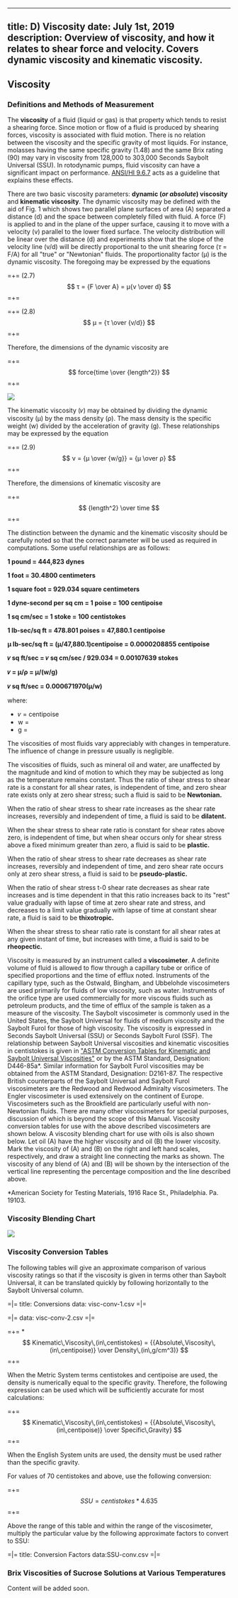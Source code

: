 -----
title: D) Viscosity
date:  July 1st, 2019
description: Overview of viscosity, and how it relates to shear force and velocity. Covers dynamic viscosity and kinematic viscosity.
-----

## Viscosity

### Definitions and Methods of Measurement

The **viscosity** of a fluid (liquid or gas) is that property
which tends to resist a shearing force. Since
motion or flow of a fluid is produced by shearing
forces, viscosity is associated with fluid motion.
There is no relation between the viscosity and the
specific gravity of most liquids. For instance, molasses
having the same specific gravity (1.48) and
the same Brix rating (90) may vary in viscosity
from 128,000 to 303,000 Seconds Saybolt Universal
(SSU). In rotodynamic pumps, fluid viscosity can have a significant impact on performance. 
<a href="https://estore.pumps.org/Rotodynamic-Pumps-Guideline-for-Effects-of-LiquidViscosity-on-Performance-ANSIHI-967-2015-P1108.aspx" 
target="_blank">ANSI/HI 9.6.7</a> acts as a guideline that explains these effects.

There are two basic viscosity parameters:
**dynamic (*or absolute*) viscosity** and **kinematic viscosity**.
The dynamic viscosity may be defined with the aid of Fig. 1 which 
shows two parallel plane surfaces of area (A) separated a distance
(d) and the space between completely filled
with fluid. A force (F) is applied to and in the plane
of the upper surface, causing it to move with a
velocity (v) parallel to the lower fixed surface. The
velocity distribution will be linear over the distance
(d) and experiments show that the slope of the velocity line (v/d)
will be directly proportional to the unit shearing force (*τ* = F/A) 
for all "true" or "Newtonian" fluids. The proportionality factor (μ)
is the dynamic viscosity. The foregoing may be expressed
by the equations

=+=
<span class= equation-label >(2.7)</span>
$$ τ = {F \over A} = μ{v \over d} $$
=+=

=+=
<span class= equation-label >(2.8)</span>
$$ μ = {τ \over {v/d}} $$
=+=

Therefore, the dimensions of the dynamic viscosity
are

=+=
$$ force{time \over {length^2}} $$
=+=

<units us = "The unit of dynamic viscosity in English measure
is the pound-second per square foot which is numerically
identical with the slug per foot-second." metric = "The unit of dynamic 
viscosity in Metric measure is the dyne-second per square centimeter, 
called the poise, which is numerically identical with the
gram per centimeter-second. It usually is more
convenient to express numerical values in centipoise
such that 100 centipoise equal one poise."/>

![](IIC-1_Fig-1.png "")

The kinematic viscosity (𝜈) may be obtained by dividing
the dynamic viscosity (μ) by the mass density
(ρ). The mass density is the specific weight (w)
divided by the acceleration of gravity (g). These
relationships may be expressed by the equation

=+=
<span class= equation-label >(2.9)</span>
$$ ν = {μ \over {w/g}} = {μ \over ρ} $$
=+=

Therefore, the dimensions of kinematic viscosity
are

=+=
$$ {length^2} \over time $$
=+=

<units us = "The unit of kinematic viscosity in English measure
is the square foot per second." metric = "The unit of kinematic
viscosity in Metric measure is the square
centimeter per second called the stoke. It usually
is more convenient to express numerical values in
centistokes such that 100 centistokes equal
one stoke."/>

The distinction between the dynamic and the kinematic
viscosity should be carefully noted so that
the correct parameter will be used as required in
computations. Some useful relationships are as
follows:

**1 pound = 444,823 dynes**

**1 foot = 30.4800 centimeters**

**1 square foot = 929.034 square centimeters**

**1 dyne-second per sq cm = 1 poise = 100 centipoise**

**1 sq cm/sec = 1 stoke = 100 centistokes**

**1 lb-sec/sq ft = 478.801 poises = 47,880.1 centipoise**

**μ lb-sec/sq ft = (μ/47,880.1)centipoise = 0.0000208855 centipoise**

**𝜈 sq ft/sec =  𝜈 sq cm/sec / 929.034 = 0.00107639 stokes**

**𝜈 = μ/ρ = μ/(w/g)**

**𝜈 sq ft/sec = 0.000671970(μ/w)**  
    
where:

- 𝜈 = centipoise
- w = <units us = "lbf/cu ft" metric = "N/m^3^"/>
- g = <units us = "32.17 ft/s^2^ at sea
level and approximately 45 degrees latitude" 
metric = "9.81 m/s^2^ at sea level and approximately 45 degrees latitude"/>

The viscosities of most fluids vary appreciably with
changes in temperature. The influence of change
in pressure usually is negligible.

The viscosities of fluids, such as mineral oil and
water, are unaffected by the magnitude and kind
of motion to which they may be subjected as long
as the temperature remains constant. Thus the
ratio of shear stress to shear rate is a constant for
all shear rates, is independent of time, and zero
shear rate exists only at zero shear stress; such a
fluid is said to be **Newtonian.**

When the ratio of shear stress to shear rate increases
as the shear rate increases, reversibly and
independent of time, a fluid is said to be **dilatent.**

When the shear stress to shear rate ratio is constant
for shear rates above zero, is independent of
time, but when shear occurs only for shear stress
above a fixed minimum greater than zero, a fluid
is said to be **plastic.**

When the ratio of shear stress to shear rate decreases
as shear rate increases, reversibly and
independent of time, and zero shear rate occurs
only at zero shear stress, a fluid is said to be
**pseudo-plastic.**

When the ratio of shear stress t-0 shear rate decreases
as shear rate increases and is time dependent
in that this ratio increases back to its "rest"
value gradually with lapse of time at zero shear
rate and stress, and decreases to a limit value
gradually with lapse of time at constant shear rate,
a fluid is said to be **thixotropic.**

When the shear stress to shear ratio rate is constant
for all shear rates at any given instant of time,
but increases with time, a fluid is said to be
**rheopectic.**

Viscosity is measured by an instrument called a
**viscosimeter**. A definite volume of fluid is allowed
to flow through a capillary tube or orifice of specified
proportions and the time of efflux noted. Instruments
of the capillary type, such as the Ostwald,
Bingham, and Ubbelohde viscosimeters are
used primarily for fluids of low viscosity, such as
water. Instruments of the orifice type are used
commercially for more viscous fluids such as petroleum
products, and the time of efflux of the
sample is taken as a measure of the viscosity. The
Saybolt viscosimeter is commonly used in the
United States, the Saybolt Universal for fluids of
medium viscosity and the Saybolt Furol for those
of high viscosity. The viscosity is expressed in
Seconds Saybolt Universal (SSU) or Seconds Saybolt
Furol (SSF). The relationship between Saybolt
Universal viscosities and kinematic viscosities in
centistokes is given in <a href="https://www.astm.org/Standards/D2161.htm" target="_blank">"ASTM Conversion Tables
for Kinematic and Saybolt Universal Viscosities"</a>
or by the ASTM Standard, Designation: D446-85a*.
Similar information for Saybolt Furol viscosities
may be obtained from the ASTM Standard, Designation:
D2161-87. The respective British counterparts
of the Saybolt Universal and Saybolt Furol viscosimeters
are the Redwood and Redwood Admiralty
viscosimeters. The Engler viscosimeter is used extensively
on the continent of Europe. Viscosimeters
such as the Brookfield are particularly useful with
non-Newtonian fluids. There are many other viscosimeters
for special purposes, discussion of
which is beyond the scope of this Manual. Viscosity
conversion tables for use with the above described
viscosimeters are shown below. A
viscosity blending chart for use with oils is also shown
below. Let oil (A) have the higher viscosity and oil
(B) the lower viscosity. Mark the viscosity of (A) and
(B) on the right and left hand scales, respectively,
and draw a straight line connecting the marks as
shown. The viscosity of any blend of (A) and (B) will
be shown by the intersection of the vertical line
representing the percentage composition and the
line described above. 


*American Society for Testing Materials, 1916 Race St., Philadelphia.
Pa. 19103.

### Viscosity Blending Chart
   
![](IIC-2.png "")


### Viscosity Conversion Tables

The following tables will give an approximate comparison of various viscosity ratings so that if the viscosity
is given in terms other than Saybolt Universal, it can be translated quickly by following horizontally to the
Saybolt Universal column.

=|=
title: Conversions
data: visc-conv-1.csv
=|=


=|=
data: visc-conv-2.csv
=|=


=+=
<span class= equation-label >*</span>
$$ Kinematic\,Viscosity\,(in\,centistokes) = {{Absolute\,Viscosity\,(in\,centipoise)} \over Density\,(in\,g/cm^3)} $$
=+=

When the Metric System terms centistokes and
centipoise are used, the density is numerically
equal to the specific gravity. Therefore, the following
expression can be used which will be sufficiently
accurate for most calculations:

=+=
$$ Kinematic\,Viscosity\,(in\,centistokes) = {{Absolute\,Viscosity\,(in\,centipoise)} \over Specific\,Gravity} $$
=+=

When the English System units are used, the density
must be used rather than the specific gravity.

For values of 70 centistokes and above, use the
following conversion:

=+=
$$ SSU = centistokes * 4.635 $$
=+=

Above the range of this table and within the range
of the viscosimeter, multiply the particular value
by the following approximate factors to convert to
SSU:

=|=
title: Conversion Factors
data:SSU-conv.csv
=|=

### Brix Viscosities of Sucrose Solutions at Various Temperatures

Content will be added soon.